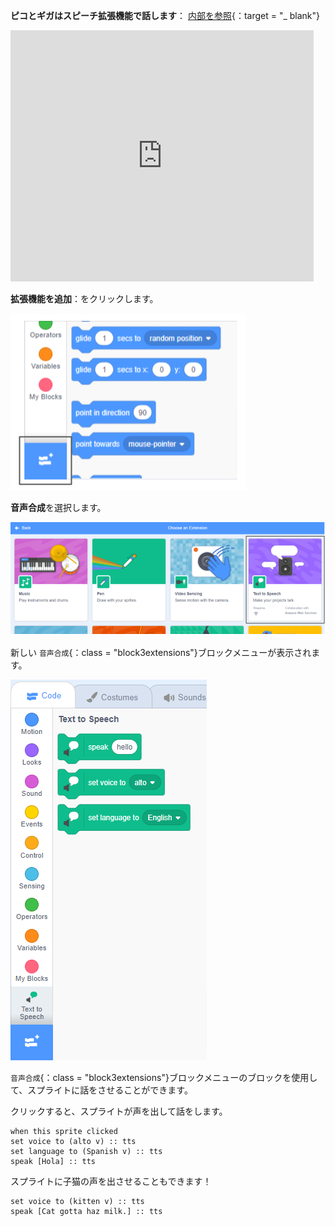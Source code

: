 **ピコとギガはスピーチ拡張機能で話します**： [内部を参照](https://scratch.mit.edu/projects/499373708/editor){：target = "_ blank"}

<div class="scratch-preview">
  <iframe allowtransparency="true" width="485" height="402" src="https://scratch.mit.edu/projects/embed/499373708/?autostart=false" frameborder="0"></iframe>
</div>

**拡張機能を追加**：をクリックします。

![「拡張機能を追加」アイコン。](images/add-extension.png)

**音声合成**を選択します。

![「音声合成」拡張機能が強調表示されます。](images/text-to-speech.png)

新しい `音声合成`{：class = "block3extensions"}ブロックメニューが表示されます。

![「音声合成」ブロックメニュー。](images/text-to-speech-blocks.png)

`音声合成`{：class = "block3extensions"}ブロックメニューのブロックを使用して、スプライトに話をさせることができます。

クリックすると、スプライトが声を出して話をします。

```blocks3
when this sprite clicked
set voice to (alto v) :: tts
set language to (Spanish v) :: tts
speak [Hola] :: tts
```

スプライトに子猫の声を出させることもできます！

```blocks3
set voice to (kitten v) :: tts
speak [Cat gotta haz milk.] :: tts
```
